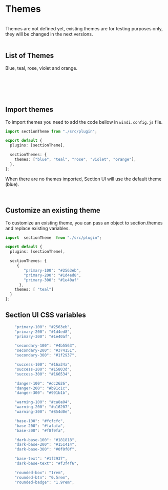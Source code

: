 # Themes

<br />

<div class="bg-danger-200/10 rounded-$rounded-btn p-5 text-danger-200">
    Themes are not defined yet, existing themes are for testing purposes only, they will be changed in the next versions.
</div>

<br />

## List of Themes

Blue, teal, rose, violet and orange.

<br />


<br /> <br />

## Import themes

To import themes you need to add the code bellow in <code>windi.config.js</code> file.

```ts
import sectionTheme from "./src/plugin";

export default {
  plugins: [sectionTheme],

  sectionThemes: {
    themes: ["blue", "teal", "rose", "violet", "orange"],
  },
};
```

When there are no themes imported, Section UI will use the default theme (blue).

<br />

## Customize an existing theme

To customize an existing theme, you can pass an object to section.themes and replace existing variables.

```ts
import  sectionTheme  from "./src/plugin";

export default {
  plugins: [sectionTheme],

  sectionThemes: {
     {
        "primary-100": "#2563eb",
        "primary-200": "#1d4ed8",
        "primary-300": "#1e40af"
      },
    themes: [ "teal"]
  }
};

```

## Section UI  CSS variables

```ts
    "primary-100": "#2563eb",
    "primary-200": "#1d4ed8",
    "primary-300": "#1e40af",

    "secondary-100": "#4b5563",
    "secondary-200": "#374151",
    "secondary-300": "#1f2937",

    "success-100": "#16a34a",
    "success-200": "#15803d",
    "success-300": "#166534",

    "danger-100": "#dc2626",
    "danger-200": "#b91c1c",
    "danger-300": "#991b1b",

    "warning-100": "#ca8a04",
    "warning-200": "#a16207",
    "warning-300": "#854d0e",

    "base-100": "#fcfcfc",
    "base-200": "#fafafa",
    "base-300": "#f8f9fa",

    "dark-base-100": "#181818",
    "dark-base-200": "#151414",
    "dark-base-300": "#0f0f0f",

    "base-text": "#1f2937",
    "dark-base-text": "#f3f4f6",

    "rounded-box": "1rem",
    "rounded-btn": "0.5rem",
    "rounded-badge": "1.9rem",
```
